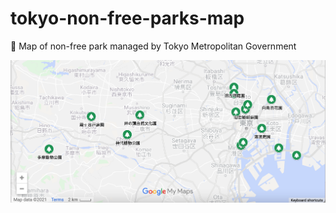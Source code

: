 # tokyo-non-free-parks-map
🌳 Map of non-free park managed by Tokyo Metropolitan Government

![screenshot of the map](screenshot.png)
